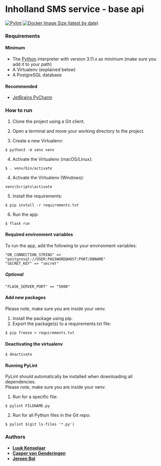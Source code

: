 # Inholland SMS service - base api
[![Pylint](https://github.com/Luuk2016/inholland-sms-service-base-api/actions/workflows/pylint.yml/badge.svg?branch=master)](https://github.com/Luuk2016/inholland-sms-service-base-api/actions/workflows/pylint.yml)
[![Docker Image Size (latest by date)](https://img.shields.io/docker/image-size/lkenselaar/inholland-sms-service-base-app)](https://hub.docker.com/repository/docker/lkenselaar/inholland-sms-service-base-app)

### Requirements
#### Minimum
* The [Python](https://www.python.org/) interpreter with version 3.11.x as minimum (make sure you add it to your path)
* A Virtualenv (explained below)
* A PostgreSQL database

#### Recommended
* [JetBrains PyCharm](https://www.jetbrains.com/pycharm/)

### How to run
1. Clone the project using a Git client.

2. Open a terminal and move your working directory to the project.

3. Create a new Virtualenv:
```
$ python3 -m venv venv
```

4. Activate the Virtualenv (macOS/Linux):
```
$ . venv/bin/activate
```
4. Activate the Virtualenv (Windows):
```
venv\Scripts\activate
```

5. Install the requirements:
```
$ pip install -r requirements.txt
```

6. Run the app:
```
$ flask run
```

#### Required environment variables
To run the app, add the following to your environment variables:
```
"DB_CONNECTION_STRING" => "postgresql://USER:PASSWORD@HOST:PORT/DBNAME"
"SECRET_KEY" => "secret"
```
##### Optional
```
"FLASK_SERVER_PORT" => "5000"
```

#### Add new packages
Please note, make sure you are inside your venv.
1. Install the package using pip.
2. Export the package(s) to a requirements.txt file:
```
$ pip freeze > requirements.txt
```

#### Deactivating the virtualenv
```
$ deactivate
```

#### Running PyLint
PyLint should automatically be installed when downloading all dependencies. <br>
Please note, make sure you are inside your venv.
1. Run for a specific file:
```
$ pylint FILENAME.py
```
2. Run for all Python files in the Git repo:
```
$ pylint $(git ls-files '*.py')
```

### Authors
* **[Luuk Kenselaar](https://github.com/Luuk2016)**
* **[Casper van Genderingen](https://github.com/vangenderingen)**
* **[Jeroen Bol](https://github.com/jerohero)**
